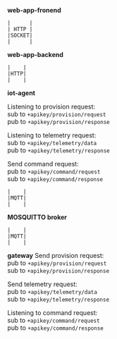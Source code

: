 **web-app-fronend**

```
|      |
| HTTP |
|SOCKET|
|      |
```

**web-app-backend**

```
|    |
|HTTP|
|    |
```

**iot-agent**

Listening to provision request:  
sub to `+apikey/provision/request`  
pub to `+apikey/provision/response`

Listening to telemetry request:  
sub to `+apikey/telemetry/data`  
pub to `+apikey/telemetry/response`

Send command request:  
pub to `+apikey/command/request`  
sub to `+apikey/command/response`

```
|    |
|MQTT|
|    |
```

**MOSQUITTO broker**

```
|    |
|MQTT|
|    |
```

**gateway**
Send provision request:  
pub to `+apikey/provision/request`  
sub to `+apikey/provision/response`

Send telemetry request:  
pub to `+apikey/telemetry/data`  
sub to `+apikey/telemetry/response`

Listening to command request:  
sub to `+apikey/command/request`  
pub to `+apikey/command/response`
